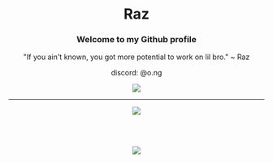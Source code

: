 <h1 align="center">Raz</h1>
<h3 align="center">Welcome to my Github profile</h3>
<p align="center">"If you ain't known, you got more potential to work on lil bro." ~ Raz</p>
<p align="center">discord: @o.ng</p>

<p align="center">
  <a href="https://visitcount.itsvg.in">
    <img src="https://visitcount.itsvg.in/api?id=Raz-js&icon=3&color=12&pretty=true" />
  </a>
</p>

---
<p align="center">
<img src="https://lanyard.cnrad.dev/api/900156861616111646">

<br>
</p>

<br>
</br>

<p align="center">
  
<img src='https://metrics.lecoq.io/Raz-js?template=classic&lines=1&languages=1&people=1&isocalendar=1&gists=1&code=1&activity=1&discussions=1&base=header%2C%20activity%2C%20community%2C%20repositories%2C%20metadata&base.indepth=false&base.hireable=false&base.skip=false&isocalendar=false&isocalendar.duration=half-year&languages=false&languages.limit=8&languages.threshold=0%25&languages.other=false&languages.colors=github&languages.sections=most-used&languages.indepth=false&languages.analysis.timeout=15&languages.categories=markup%2C%20programming&languages.recent.categories=markup%2C%20programming&languages.recent.load=300&languages.recent.days=14&lines=false&lines.sections=base&lines.repositories.limit=4&lines.history.limit=1&people=false&people.limit=24&people.identicons=false&people.identicons.hide=false&people.size=28&people.types=followers%2C%20following&people.shuffle=false&discussions=false&discussions.categories=true&discussions.categories.limit=0&activity=false&activity.limit=5&activity.load=300&activity.days=14&activity.visibility=all&activity.timestamps=false&activity.filter=all&code=false&code.lines=12&code.load=400&code.days=3&code.visibility=public&gists=false&config.timezone=Africa%2FJohannesburg'>
  
</p>
